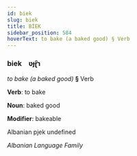 ```yaml
---
id: biek
slug: biek
title: BİEK
sidebar_position: 584
hoverText: to bake (a baked good) § Verb
---
```


### biek&emsp;<span kind="abugida">ʋɟɽ̑ɿ</span>

*to bake (a baked good)* **§** Verb

**Verb**: to bake

**Noun**: baked good

**Modifier**: bakeable

Albanian pjek undefined

*Albanian Language Family*
